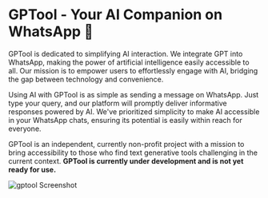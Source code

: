 # GPTool - Your AI Companion on WhatsApp 🚀 

GPTool is dedicated to simplifying AI interaction. We integrate GPT into WhatsApp, making the power of artificial intelligence easily accessible to all. Our mission is to empower users to effortlessly engage with AI, bridging the gap between technology and convenience. 

Using AI with GPTool is as simple as sending a message on WhatsApp. Just type your query, and our platform will promptly deliver informative responses powered by AI. We've prioritized simplicity to make AI accessible in your WhatsApp chats, ensuring its potential is easily within reach for everyone.

GPTool is an independent, currently non-profit project with a mission to bring accessibility to those who find text generative tools challenging in the current context. **GPTool is currently under development and is not yet ready for use.**

![gptool Screenshot](https://github.com/beckerfelipee/GPTool/assets/94445094/8c06a123-8d55-4bb4-98d4-c69e31b63793)
